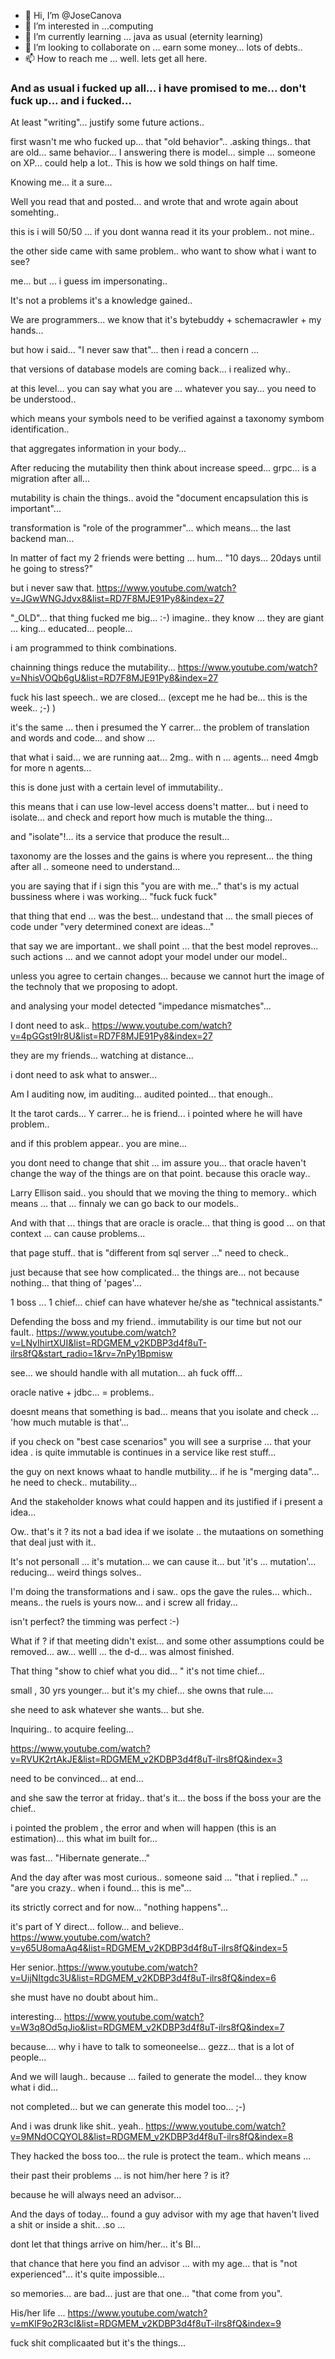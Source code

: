 - 👋 Hi, I’m @JoseCanova
- 👀 I’m interested in ...computing
- 🌱 I’m currently learning ... java as usual (eternity learning)
- 💞️ I’m looking to collaborate on ... earn some money... lots of debts..
- 📫 How to reach me ... well. lets get all here.

<!---
JoseCanova/JoseCanova is a ✨ special ✨ repository because its `README.md` (this file) appears on your GitHub profile.
You can click the Preview link to take a look at your changes.
--->
### And as usual i fucked up all... i have promised to me... don't fuck up... and i fucked... 
At least "writing"... justify some future actions.. 

first wasn't me who fucked up... that "old behavior".. .asking things.. that are old... same behavior... 
I answering there is model... simple ... someone on XP... could help a lot.. 
This is how we sold things on half time.

Knowing me... it a sure... 

Well you read that and posted... and wrote that and wrote again about somehting.. 

this is i will 50/50 ... if you dont wanna read it its your problem.. not mine.. 

the other side came with same problem.. who want to show what i want to see?

me... but ... i guess im impersonating.. 

It's not a problems it's a knowledge gained..

We are programmers... we know that it's bytebuddy + schemacrawler + my hands... 

but how i said... "I never saw that"... then i read a concern ... 

that versions of database models are coming back... i realized why..

at this level... you can say what you are ... whatever you say... you need to be understood.. 

which means your symbols need to be verified against a taxonomy symbom identification.. 

that aggregates information in your body... 

After reducing the mutability then think about increase speed... grpc... is a migration after all... 

mutability is chain the things.. avoid the "document encapsulation this is important"... 

transformation is "role of the programmer"... which means... the last backend man... 

In matter of fact my 2 friends were betting ... hum... "10 days... 20days until he going to stress?"

but i never saw that. https://www.youtube.com/watch?v=JGwWNGJdvx8&list=RD7F8MJE91Py8&index=27

"_OLD"... that thing fucked me big... :-) imagine.. they know ... 
they are giant ... king... educated... people... 

i am programmed to think combinations.

chainning things reduce the mutability... https://www.youtube.com/watch?v=NhisVOQb6gU&list=RD7F8MJE91Py8&index=27

fuck his last speech.. we are closed... (except me he had be... this is the week.. ;-) ) 

it's the same ... then i presumed the Y carrer... the problem of translation and words and code... and show ... 

that what i said... we are running aat... 2mg.. with n ... agents... need 4mgb for more n agents...

this is done just with a certain level of immutability.. 

this means that i can use low-level access doens't matter... but i need to isolate... and check and report how much is mutable the thing... 

and "isolate"!... its a service that produce the result... 

taxonomy are the losses and the gains is where you represent... the thing after all .. someone need to understand... 

you are saying that if i sign this "you are with me..." that's is my actual bussiness where i was working... "fuck fuck fuck"

that thing that end ... was the best... undestand that ... the small pieces of code under "very determined conext are ideas..."

that say we are important.. we shall point ... that the best model reproves... such actions ... and we cannot adopt your model under our model.. 

unless you agree to certain changes... because we cannot hurt the image of the technoly that we proposing to adopt.

and analysing your model detected "impedance mismatches"... 

I dont need to ask.. https://www.youtube.com/watch?v=4pGGst9Ir8U&list=RD7F8MJE91Py8&index=27

they are my friends... watching at distance...

i dont need to ask what to answer... 

Am I auditing now, im auditing... audited pointed... that enough.. 

It the tarot cards... Y carrer... he is friend... i pointed where he will have problem.. 

and if this problem appear.. you are mine... 

you dont need to change that shit ... im assure you... that oracle haven't change the way of the things are on that point. because this oracle way.. 

Larry Ellison said.. you should that we moving the thing to memory.. which means ... that ... finnaly we can go back to our models.. 

And with that ... things that are oracle is oracle... that thing is good ... on that context ... can cause problems... 

that page stuff.. that is "different from sql server ..." need to check.. 

just because that see how complicated... the things are... not because nothing... that thing of 'pages'... 

1 boss ... 1 chief... chief can have whatever he/she as "technical assistants."

Defending the boss and my friend.. immutability is our time but not our fault.. https://www.youtube.com/watch?v=LNyIhirtXUI&list=RDGMEM_v2KDBP3d4f8uT-ilrs8fQ&start_radio=1&rv=7nPy1Bpmisw

see... we should handle with all mutation... ah fuck offf... 

oracle native + jdbc... = problems.. 

doesnt means that something is bad... means that you isolate and check ... 'how much mutable is that'... 

if you check on "best case scenarios" you will see a surprise ... that your idea . is quite immutable is continues in a service like rest stuff... 

the guy on next knows whaat to handle mutbility... if he is "merging data"... he need to check.. mutability... 

And the stakeholder knows what could happen and its justified if i present a idea...

Ow.. that's it ? its not a bad idea if we isolate .. the mutaations on something that deal just with it.. 

It's not personall ... it's mutation... we can cause it... but 'it's ... mutation'... reducing... weird things solves.. 

I'm doing the transformations and i saw.. ops the gave the rules... which.. means.. the ruels is yours now... and i screw all friday... 

isn't perfect? the timming was perfect :-) 

What if ? if that meeting didn't exist... and some other assumptions could be removed... aw... welll ... the d-d... was almost finished.

That thing "show to chief what you did... " it's not time chief... 

small , 30 yrs younger... but it's my chief... she owns that rule.... 

she need to ask whatever she wants... but she.

Inquiring.. to acquire feeling... 

https://www.youtube.com/watch?v=RVUK2rtAkJE&list=RDGMEM_v2KDBP3d4f8uT-ilrs8fQ&index=3

need to be convinced... at end... 

and she saw the terror at friday.. that's it... the boss if the boss your are the chief..

i pointed the problem , the error and when will happen (this is an estimation)... this what im built for... 

 was fast... "Hibernate generate..."
 
 And the day after was most curious.. someone said ... "that i replied.." ... "are you crazy.. when i found... this is me"... 
 
 its strictly correct and for now... "nothing happens"...
 
 it's part of Y direct... follow... and believe.. https://www.youtube.com/watch?v=y65U8omaAq4&list=RDGMEM_v2KDBP3d4f8uT-ilrs8fQ&index=5
 
 Her senior..https://www.youtube.com/watch?v=UijNItgdc3U&list=RDGMEM_v2KDBP3d4f8uT-ilrs8fQ&index=6
 
 she must have no doubt about him.. 
 
 interesting... https://www.youtube.com/watch?v=W3q8Od5qJio&list=RDGMEM_v2KDBP3d4f8uT-ilrs8fQ&index=7
 
 because.... why i have to talk to someoneelse... gezz... that is a lot of people... 
 
 And we will laugh.. because ... failed to generate the model... they know what i did... 
 
 not completed... but we can generate this model too... ;-)
 
 And i was drunk like shit.. yeah.. https://www.youtube.com/watch?v=9MNdOCQYOL8&list=RDGMEM_v2KDBP3d4f8uT-ilrs8fQ&index=8
 
 They hacked the boss too... the rule is protect the team.. which means ... 
 
 their past their problems ... is not him/her here ? is it?
 
 because he will always need an advisor... 
 
 And the days of today... found a guy advisor with my age that haven't lived a shit or inside a shit.. .so ... 
 
 dont let that things arrive on him/her... it's BI... 

that chance that here you find an advisor ... with my age... that is "not experienced"... it's quite impossible... 

so memories... are bad... just are that one... "that come from you".

His/her life ... https://www.youtube.com/watch?v=mKlF9o2R3cI&list=RDGMEM_v2KDBP3d4f8uT-ilrs8fQ&index=9

fuck shit complicaated but it's the things...
